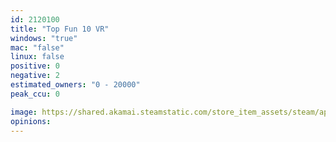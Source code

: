 ```yaml
---
id: 2120100
title: "Top Fun 10 VR"
windows: "true"
mac: "false"
linux: false
positive: 0
negative: 2
estimated_owners: "0 - 20000"
peak_ccu: 0

image: https://shared.akamai.steamstatic.com/store_item_assets/steam/apps/2120100/header.jpg?t=1715854962
opinions:
---
```

